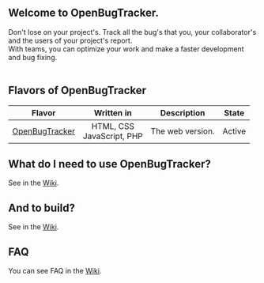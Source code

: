 Welcome to OpenBugTracker.
-
Don't lose on your project's. Track all the bug's that you, your collaborator's and the users of your project's report.<br>
With teams, you can optimize your work and make a faster development and bug fixing.
<br><br>

Flavors of OpenBugTracker
-
| Flavor | Written in | Description | State |
| :-: | :-: | :-: | :-: |
| <a href="#welcome-to-openbugtracker">OpenBugTracker</a> | HTML, CSS <br> JavaScript, PHP | The web version. | Active |

What do I need to use OpenBugTracker?
-
See in the [Wiki](https://github.com/Hugao/OpenBugTracker/wiki/Using-OpenBugTracker).


And to build?
-
See in the [Wiki](https://github.com/Hugao/OpenBugTracker/wiki/Build-OpenBugTracker).

FAQ
-
You can see FAQ in the [Wiki](https://github.com/Hugao/OpenBugTracker/wiki/FAQ).

